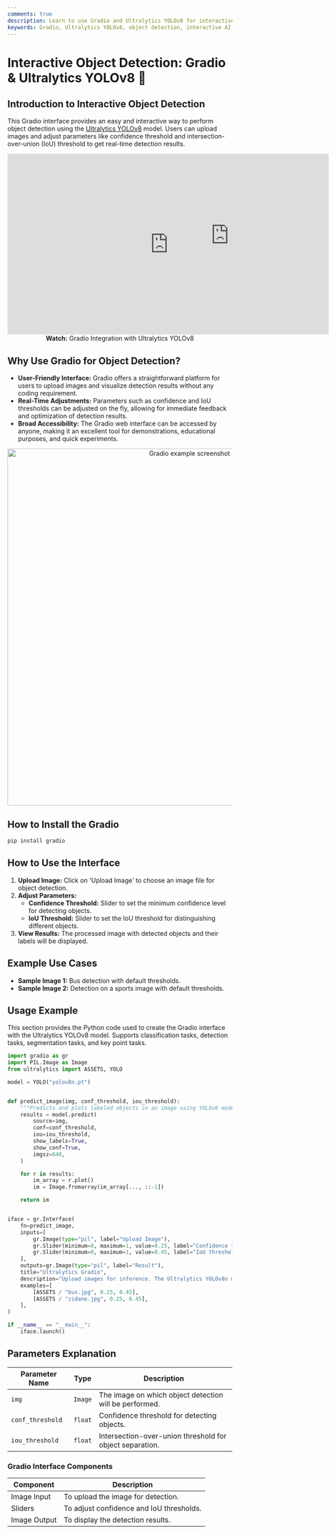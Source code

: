 ```yaml
---
comments: true
description: Learn to use Gradio and Ultralytics YOLOv8 for interactive object detection. Upload images and adjust detection parameters in real-time.
keywords: Gradio, Ultralytics YOLOv8, object detection, interactive AI, Python
---
```


# Interactive Object Detection: Gradio & Ultralytics YOLOv8 🚀

## Introduction to Interactive Object Detection

This Gradio interface provides an easy and interactive way to perform object detection using the [Ultralytics YOLOv8](https://github.com/ultralytics/ultralytics/) model. Users can upload images and adjust parameters like confidence threshold and intersection-over-union (IoU) threshold to get real-time detection results.

<div style="display: flex; width: 100%;">
    <div style="width: 75%;">
      <iframe loading="lazy" width="720" height="405" src="https://www.youtube.com/embed/pWYiene9lYw"
        title="YouTube video player" frameborder="0"
        allow="accelerometer; autoplay; clipboard-write; encrypted-media; gyroscope; picture-in-picture; web-share"
        allowfullscreen>
      </iframe>
    </div>
    <div style="width: 25%;">
       <iframe loading="lazy" width="235" height="405" src="https://www.youtube.com/embed/ODI47g5arT8" 
       title="YouTube video player" frameborder="0" 
       allow="accelerometer; autoplay; clipboard-write; encrypted-media; gyroscope; picture-in-picture; web-share"
       allowfullscreen>
       </iframe>
    </div>
</div>
<div align="center">
   <strong>Watch:</strong> Gradio Integration with Ultralytics YOLOv8
</div>

## Why Use Gradio for Object Detection?

* **User-Friendly Interface:** Gradio offers a straightforward platform for users to upload images and visualize detection results without any coding requirement.
* **Real-Time Adjustments:** Parameters such as confidence and IoU thresholds can be adjusted on the fly, allowing for immediate feedback and optimization of detection results.
* **Broad Accessibility:** The Gradio web interface can be accessed by anyone, making it an excellent tool for demonstrations, educational purposes, and quick experiments.

<p align="center">
   <img width="800" alt="Gradio example screenshot" src="https://github.com/RizwanMunawar/ultralytics/assets/26833433/52ee3cd2-ac59-4c27-9084-0fd05c6c33be">
</p>

## How to Install the Gradio

```bash
pip install gradio
```

## How to Use the Interface

1. **Upload Image:** Click on 'Upload Image' to choose an image file for object detection.
2. **Adjust Parameters:**
    * **Confidence Threshold:** Slider to set the minimum confidence level for detecting objects.
    * **IoU Threshold:** Slider to set the IoU threshold for distinguishing different objects.
3. **View Results:** The processed image with detected objects and their labels will be displayed.

## Example Use Cases

* **Sample Image 1:** Bus detection with default thresholds.
* **Sample Image 2:** Detection on a sports image with default thresholds.

## Usage Example

This section provides the Python code used to create the Gradio interface with the Ultralytics YOLOv8 model. Supports classification tasks, detection tasks, segmentation tasks, and key point tasks.

```python
import gradio as gr
import PIL.Image as Image
from ultralytics import ASSETS, YOLO

model = YOLO("yolov8n.pt")


def predict_image(img, conf_threshold, iou_threshold):
    """Predicts and plots labeled objects in an image using YOLOv8 model with adjustable confidence and IOU thresholds."""
    results = model.predict(
        source=img,
        conf=conf_threshold,
        iou=iou_threshold,
        show_labels=True,
        show_conf=True,
        imgsz=640,
    )

    for r in results:
        im_array = r.plot()
        im = Image.fromarray(im_array[..., ::-1])

    return im


iface = gr.Interface(
    fn=predict_image,
    inputs=[
        gr.Image(type="pil", label="Upload Image"),
        gr.Slider(minimum=0, maximum=1, value=0.25, label="Confidence threshold"),
        gr.Slider(minimum=0, maximum=1, value=0.45, label="IoU threshold"),
    ],
    outputs=gr.Image(type="pil", label="Result"),
    title="Ultralytics Gradio",
    description="Upload images for inference. The Ultralytics YOLOv8n model is used by default.",
    examples=[
        [ASSETS / "bus.jpg", 0.25, 0.45],
        [ASSETS / "zidane.jpg", 0.25, 0.45],
    ],
)

if __name__ == "__main__":
    iface.launch()
```

## Parameters Explanation

| Parameter Name   | Type    | Description                                              |
|------------------|---------|----------------------------------------------------------|
| `img`            | `Image` | The image on which object detection will be performed.   |
| `conf_threshold` | `float` | Confidence threshold for detecting objects.              |
| `iou_threshold`  | `float` | Intersection-over-union threshold for object separation. |

### Gradio Interface Components

| Component    | Description                              |
|--------------|------------------------------------------|
| Image Input  | To upload the image for detection.       |
| Sliders      | To adjust confidence and IoU thresholds. |
| Image Output | To display the detection results.        |
